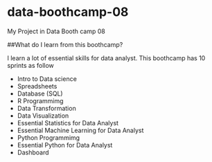 # data-boothcamp-08
My Project in Data Booth camp 08

##What do I learn from this boothcamp?

I learn a lot of essential skills for data analyst. This boothcamp has 10 sprints as follow

- Intro to Data science
- Spreadsheets
- Database (SQL)
- R Programmimg
- Data Transformation
- Data Visualization
- Essential Statistics for Data Analyst
- Essential Machine Learning for Data Analyst
- Python Programmimg
- Essential Python for Data Analyst
- Dashboard
